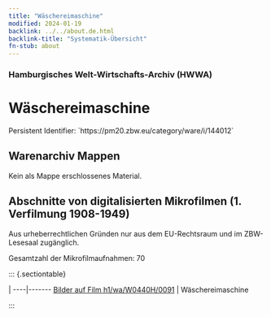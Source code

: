 ```yaml
---
title: "Wäschereimaschine"
modified: 2024-01-19
backlink: ../../about.de.html
backlink-title: "Systematik-Übersicht"
fn-stub: about
---
```


### Hamburgisches Welt-Wirtschafts-Archiv (HWWA)

# Wäschereimaschine

<div class="hint">Persistent Identifier: `https://pm20.zbw.eu/category/ware/i/144012`</div>







## Warenarchiv Mappen





Kein als Mappe erschlossenes Material.



<a id="filmsections" />

## Abschnitte von digitalisierten Mikrofilmen (1. Verfilmung 1908-1949)

<p>Aus urheberrechtlichen Gründen nur aus dem EU-Rechtsraum und im ZBW-Lesesaal zugänglich.</p>


<p>Gesamtzahl der Mikrofilmaufnahmen: 70</p>





::: {.sectiontable}

 | 
----|-------
<a class="btn" href="https://pm20.zbw.eu/film/h1/wa/W0440H/0091" rel="nofollow">Bilder auf Film h1/wa/W0440H/0091</a> | Wäschereimaschine


:::
















